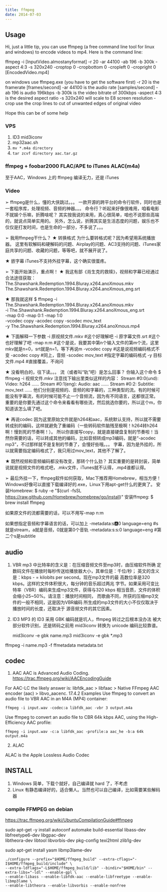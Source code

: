 ```yaml
---
title: ffmpeg
date: 2014-07-03
---
```



## Usage
Hi,
just a little tip, you can use ffmpeg (a free command line tool for linux and windows) to encode videos to mp4. Here is the command line:

ffmpeg -i [InputVideo.almostanyformat] -r 20 -ar 44100 -ab 196 -b 300k -aspect 4:3 -s 320x240 -croptop 0 -cropbottom 0 -cropleft 0 -cropright 0 [EncodedVideo.mp4]

on windows use ffmpeg.exe (you have to get the software first)
-r 20 is the framerate [frames/second]
-ar 44100 is the audio rate [samples/second]
-ab 196 is audio 196kbps
-b 300k is the video bitrate of 300kbps
-aspect 4:3 is the desired aspect ratio
-s 320x240 will scale to E8 screen resolution
-crop use the crop lines to cut of unwanted edges of original video

Hope this can be of some help

### VPS

1. ID3 mid3iconv
2. mp32aac.sh
3. `mv *.m4a directory`
4. `tar zcvf directory aac.tar.gz`
### ffmpeg + foobar2000 FLAC/APE to iTunes ALAC(m4a)

至于AAC，Windows 上的 ffmpeg 编译无力，还是 iTunes

### Video

➢ ffmpeg是什么，懂的大侠跳过。。。
一款开源的跨平台的命令行软件，同时也是一套程序库，处理视频、音频的神器。。。
命令行？听起来好像很难用，咱看电影不就娱个乐嘛，折腾啥呢？
其实按我说的来用，真心很简单，咱也不说那些高端的，就说点简单实用的。
另外，怎么说，折腾其实是生活态度的问题，娱乐也不仅仅是打发时间，也是生命的一部分，不多说了。。。

➢ 我用ffmpeg干什么？
★ 转换格式
为什么要转格式呢？因为希望用系统播放器。
这里有软解码和硬解码的问题、Airplay的问题、AC3支持的问题、iTunes家庭共享的问题、收藏的问题，等等吧，就不展开说了。


★ 嵌字幕
iTunes不支持外挂字幕，这个确实很蛋疼。

➢ 下面开始演示，重点啊！
★ 我这有部《肖生克的救赎》，视频和字幕已经通过合法途径获取：
The.Shawshank.Redemption.1994.Bluray.x264.anoXmous.mkv
The.Shawshank.Redemption.1994.Bluray.x264.anoXmous_eng.srt

★ 那我就这样
$ ffmpeg -i The.Shawshank.Redemption.1994.Bluray.x264.anoXmous.mkv \
-i The.Shawshank.Redemption.1994.Bluray.x264.anoXmous_eng.srt \
-map 0:0 -map 0:1 -map 1:0 \
-vcodec copy -acodec copy -scodec mov_text \
-y The.Shawshank.Redemption.1994.Bluray.x264.anoXmous.mp4

★ 下面解释一下参数
-i 原视频文件.mkv #这个好理解吧
-i 原字幕文件.srt #这个也好理解了吧
-map n:m #这个是说，我要其中第n个输入文件的第m个流，这里mkv就是n=0，srt就是n=1，等下再说m
-vcodec copy #这是说视频编码格式不变
-acodec copy #同上，音频
-scodec mov_text #指定字幕的编码格式
-y 目标文件.mp4 #直接覆盖，不询问

★ 没看明白的，往下读。。。
流（或者叫“轨”吧）是怎么回事？
你输入这个命令
$ ffmpeg -i 视频文件.mkv
注意找下输出里类似这样的内容：
Stream #0:0(und): Video: h264 ......
Stream #0:1(eng): Audio: aac ......
Stream #0:2: Subtitle: mov_text ......
他们分别是视频的、音频的和字幕的，三种类型的流。有的时候可能没有字幕流，有的时候可能不止一个音频流，因为有不同语言，这都很正常。
重要的是你要先通过这个命令来看看有哪些流，然后挑选你要的，所以这个m，你知道该怎么填了吧。

★ 再说codec
因为这里原始文件就是h264和aac，系统默认支持，所以就不需要转成别的编码，这样就避免了重编码（一些转码软件脑残至极啊！h264转h264啊！慢到死的节奏啊！）。
所以你直接写copy，就是直接硬盘复制的节奏啦！当然你需要的话，可以转成其他的编码，比如音频转成mp3编码，就是“-acodec mp3”，不过那样就不是复制的节奏了，会慢好些哦。。。
字幕，因为是外挂的，所以就需要指定编码格式了，我只用过mov_text，其他不了解了。

★ 既然视频和音频编码都没有改变，那转个什么劲？
其实重要的是转封装，简单说就是视频文件的格式吧，.mkv文件，iTunes就不认得，.mp4谁都认得。

➢ 最后外挂一下，ffmpeg软件如何获取，Mac下推荐用Homebrew，相当方便！
Windows好像可以直接下载编译好的.exe，Linux下用apt-get什么的更爽了。
安装Homebrew:
$ ruby -e "$(curl -fsSL https://raw.github.com/Homebrew/homebrew/go/install)"
安装ffmpeg:
$ brew install ffmpeg


如果原文件的流都需要的话，可以不用写-map n:m

如果想指定音频和字幕语言的话，可以加上
-metadata:s:a:0 language=eng #s就是stream，a就是音频，0就是第0个音轨
-metadata:s:s:0 language=eng #第二个s是subtitle



## audio

1. VBR
mp3 中比特率的含义是：在压缩音频文件至mp3时，由压缩软件所确
定数码文件在播放时每秒传送给播放器大小，其单位是：千位/秒；
英文的含义是：kbps - = kilobits per second。现在mp3文件的最
高数位率是320 kbps。这样的文件体积很大，每分钟的音乐超过两兆
字节。如果采用可变比特率（VBR）编码来生成mp3文件，获得与320 kbps
相当音质，文件的体积会缩小25~50%。请注意：播放时间相同，
而歌曲不同，所获的压缩mp3文件的一般不相同，这是因为VBR编码
所生成的mp3文件的大小不仅仅取决于播放时间的长度，还取决于
源音频文件的其它因素。


2. ID3
MP3 的 ID3 采用 GBK 编码就是坑人，ffmpeg 转过之后根本没办法
被大部分软件识别，还是转码之前用 mid3iconv 转换为 unicode 编码比较靠谱。

    mid3iconv -e gbk name.mp3
    mid3iconv -e gbk *.mp3

ffmpeg -i name.mp3 -f ffmetadata metadata.txt

## codec
1. AAC
AAC is Advanced Audio Coding.
https://trac.ffmpeg.org/wiki/AACEncodingGuide

For AAC-LC the likely answer is: libfdk_aac > libfaac > Native FFmpeg AAC encoder (aac) > libvo_aacenc.
17.4.2 Examples
Use ffmpeg to convert an audio file to VBR AAC in an M4A (MP4) container:
 	
    ffmpeg -i input.wav -codec:a libfdk_aac -vbr 3 output.m4a

Use ffmpeg to convert an audio file to CBR 64k kbps AAC, using the High-Efficiency AAC profile:
 	
    ffmpeg -i input.wav -c:a libfdk_aac -profile:a aac_he -b:a 64k output.m4a

2. ALAC

ALAC is the Apple Lossless Audio Codec



## INSTALL
1. Windows 简单，下载个就好，自己编译就 hard 了，不考虑
2. Linux 有静态编译好的，适合懒人。当然也可以自己编译，比如需要某些解码器

### compile FFMPEG on debian
https://trac.ffmpeg.org/wiki/UbuntuCompilationGuide#ffmpeg

sudo apt-get -y install autoconf automake build-essential libass-dev libfreetype6-dev libgpac-dev \
   libtheora-dev libtool libvorbis-dev pkg-config texi2html zlib1g-dev


sudo apt-get install yasm libmp3lame-dev

    ./configure --prefix="$HOME/ffmpeg_build" --extra-cflags="-I$HOME/ffmpeg_build/include" \
    --extra-ldflags="-L$HOME/ffmpeg_build/lib" --bindir="$HOME/bin" --extra-libs="-ldl" --enable-gpl \
    --enable-libass --enable-libfdk-aac --enable-libfreetype --enable-libmp3lame \
    --enable-libtheora --enable-libvorbis --enable-nonfree




